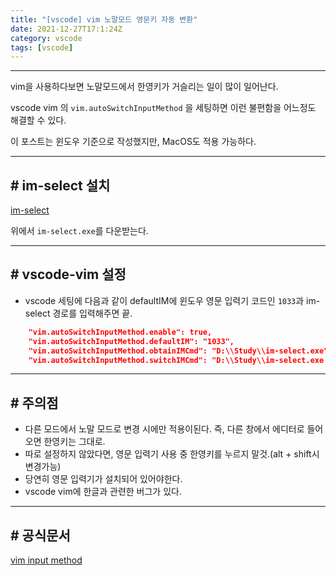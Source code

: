 ```yaml
---
title: "[vscode] vim 노말모드 영문키 자동 변환"
date: 2021-12-27T17:1:24Z
category: vscode
tags: [vscode]
---
```


---

vim을 사용하다보면 노말모드에서 한영키가 거슬리는 일이 많이 일어난다.

vscode vim 의 `vim.autoSwitchInputMethod` 을 세팅하면 이런 불편함을 어느정도 해결할 수 있다.

이 포스트는 윈도우 기준으로 작성했지만, MacOS도 적용 가능하다.

---

## **# im-select 설치**

[im-select](https://github.com/daipeihust/im-select#installation)

위에서 `im-select.exe`를 다운받는다.

---

## **# vscode-vim 설정**

- vscode 세팅에 다음과 같이 defaultIM에 윈도우 영문 입력기 코드인 `1033`과 im-select 경로를 입력해주면 끝.

```json
    "vim.autoSwitchInputMethod.enable": true,
    "vim.autoSwitchInputMethod.defaultIM": "1033",
    "vim.autoSwitchInputMethod.obtainIMCmd": "D:\\Study\\im-select.exe",
    "vim.autoSwitchInputMethod.switchIMCmd": "D:\\Study\\im-select.exe {im}",
```

---

## **# 주의점**

- 다른 모드에서 노말 모드로 변경 시에만 적용이된다. 즉, 다른 창에서 에디터로 들어오면 한영키는 그대로.
- 따로 설정하지 않았다면, 영문 입력기 사용 중 한영키를 누르지 말것.(alt + shift시 변경가능)
- 당연히 영문 입력기가 설치되어 있어야한다.
- vscode vim에 한글과 관련한 버그가 있다.

---

## **# 공식문서**

[vim input method](https://github.com/VSCodeVim/Vim#:~:text=camelCase%20word%20segment.-,Input%20Method,-Disable%20input%20method)
